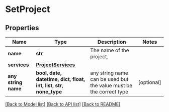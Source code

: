 # SetProject


## Properties
Name | Type | Description | Notes
------------ | ------------- | ------------- | -------------
**name** | **str** | The name of the project. | 
**services** | [**ProjectServices**](ProjectServices.md) |  | 
**any string name** | **bool, date, datetime, dict, float, int, list, str, none_type** | any string name can be used but the value must be the correct type | [optional]

[[Back to Model list]](../README.md#documentation-for-models) [[Back to API list]](../README.md#documentation-for-api-endpoints) [[Back to README]](../README.md)


